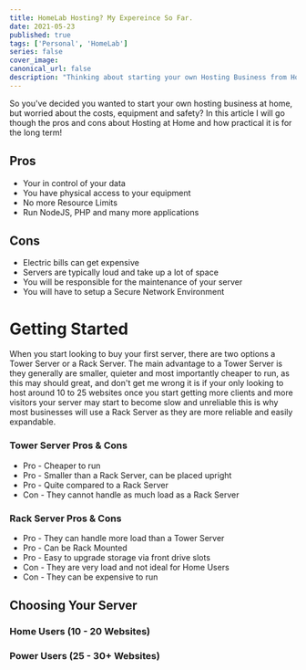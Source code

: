 ```yaml
---
title: HomeLab Hosting? My Expereince So Far.
date: 2021-05-23
published: true
tags: ['Personal', 'HomeLab']
series: false
cover_image: 
canonical_url: false
description: "Thinking about starting your own Hosting Business from Home? Read this!"
---
```


So you've decided you wanted to start your own hosting business at home, but worried 
about the costs, equipment and safety? In this article I will go though the
pros and cons about Hosting at Home and how practical it is for the long term!

## Pros
 * Your in control of your data
 * You have physical access to your equipment
 * No more Resource Limits
 * Run NodeJS, PHP and many more applications
## Cons
 * Electric bills can get expensive
 * Servers are typically loud and take up a lot of space
 * You will be responsible for the maintenance of your server
 * You will have to setup a Secure Network Environment

# Getting Started

When you start looking to buy your first server, there are two options a Tower Server or a Rack Server.
The main advantage to a Tower Server is they generally are smaller, quieter and most importantly cheaper to run,
as this may should great, and don't get me wrong it is if your only looking to host around 10 to 25 websites once
you start getting more clients and more visitors your server may start to become slow and unreliable this is why most
businesses will use a Rack Server as they are more reliable and easily expandable.

### Tower Server Pros & Cons
* Pro - Cheaper to run
* Pro - Smaller than a Rack Server, can be placed upright
* Pro - Quite compared to a Rack Server
* Con - They cannot handle as much load as a Rack Server
### Rack Server Pros & Cons
* Pro - They can handle more load than a Tower Server
* Pro - Can be Rack Mounted
* Pro - Easy to upgrade storage via front drive slots 
* Con - They are very load and not ideal for Home Users
* Con - They can be expensive to run

## Choosing Your Server

### Home Users (10 - 20 Websites)

### Power Users (25 - 30+ Websites)
